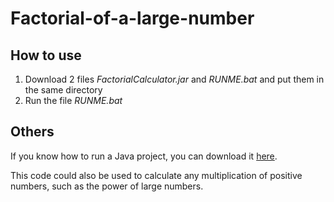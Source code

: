# Factorial-of-a-large-number
## How to use
1. Download 2 files *FactorialCalculator.jar* and *RUNME.bat* and put them in the same directory
2. Run the file *RUNME.bat*
## Others
If you know how to run a Java project, you can download it [here](https://github.com/duyngnth/Factorial-of-a-large-number/tree/source-code).

This code could also be used to calculate any multiplication of positive numbers, such as the power of large numbers.
